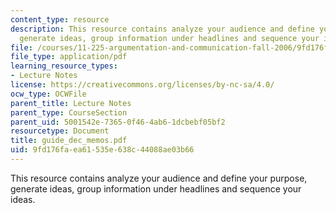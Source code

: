 ```yaml
---
content_type: resource
description: This resource contains analyze your audience and define your purpose,
  generate ideas, group information under headlines and sequence your ideas.
file: /courses/11-225-argumentation-and-communication-fall-2006/9fd176faea61535e638c44088ae03b66_guide_dec_memos.pdf
file_type: application/pdf
learning_resource_types:
- Lecture Notes
license: https://creativecommons.org/licenses/by-nc-sa/4.0/
ocw_type: OCWFile
parent_title: Lecture Notes
parent_type: CourseSection
parent_uid: 5001542e-7365-0f46-4ab6-1dcbebf05bf2
resourcetype: Document
title: guide_dec_memos.pdf
uid: 9fd176fa-ea61-535e-638c-44088ae03b66
---
```

This resource contains analyze your audience and define your purpose, generate ideas, group information under headlines and sequence your ideas.